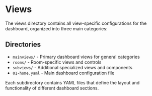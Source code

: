 # Views

The views directory contains all view-specific configurations for the dashboard, organized into three main categories:

## Directories

- `mainviews/` - Primary dashboard views for general categories
- `rooms/` - Room-specific views and controls
- `subviews/` - Additional specialized views and components
- `01-home.yaml` - Main dashboard configuration file

Each subdirectory contains YAML files that define the layout and functionality of different dashboard sections.
